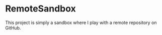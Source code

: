 RemoteSandbox
=============

This project is simply a sandbox where I play with a remote repository on GitHub.

